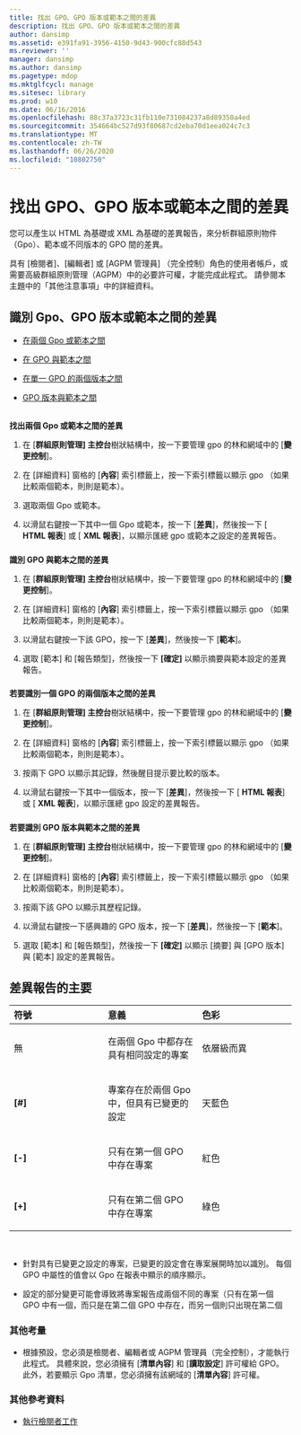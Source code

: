 ```yaml
---
title: 找出 GPO、GPO 版本或範本之間的差異
description: 找出 GPO、GPO 版本或範本之間的差異
author: dansimp
ms.assetid: e391fa91-3956-4150-9d43-900cfc88d543
ms.reviewer: ''
manager: dansimp
ms.author: dansimp
ms.pagetype: mdop
ms.mktglfcycl: manage
ms.sitesec: library
ms.prod: w10
ms.date: 06/16/2016
ms.openlocfilehash: 88c37a3723c31fb110e731084237a8d89350a4ed
ms.sourcegitcommit: 354664bc527d93f80687cd2eba70d1eea024c7c3
ms.translationtype: MT
ms.contentlocale: zh-TW
ms.lasthandoff: 06/26/2020
ms.locfileid: "10802750"
---
```

# 找出 GPO、GPO 版本或範本之間的差異


您可以產生以 HTML 為基礎或 XML 為基礎的差異報告，來分析群組原則物件（Gpo）、範本或不同版本的 GPO 間的差異。

具有 [檢閱者]、[編輯者] 或 [AGPM 管理員] （完全控制）角色的使用者帳戶，或需要高級群組原則管理（AGPM）中的必要許可權，才能完成此程式。 請參閱本主題中的「其他注意事項」中的詳細資料。

## 識別 Gpo、GPO 版本或範本之間的差異


-   [在兩個 Gpo 或範本之間](#bkmk-two-gpos)

-   [在 GPO 與範本之間](#bkmk-gpo-and-template)

-   [在單一 GPO 的兩個版本之間](#bkmk-two-versions)

-   [GPO 版本與範本之間](#bkmk-gpo-version-and-template)

## <a href="" id="bkmk-two-gpos"></a>


**找出兩個 Gpo 或範本之間的差異**

1.  在 [**群組原則管理] 主控台**樹狀結構中，按一下要管理 gpo 的林和網域中的 [**變更控制**]。

2.  在 [詳細資料] 窗格的 [**內容**] 索引標籤上，按一下索引標籤以顯示 gpo （如果比較兩個範本，則則是範本）。

3.  選取兩個 Gpo 或範本。

4.  以滑鼠右鍵按一下其中一個 Gpo 或範本，按一下 [**差異**]，然後按一下 [ **HTML 報表**] 或 [ **XML 報表**]，以顯示匯總 gpo 或範本之設定的差異報告。

### <a href="" id="bkmk-gpo-and-template"></a>

**識別 GPO 與範本之間的差異**

1.  在 [**群組原則管理] 主控台**樹狀結構中，按一下要管理 gpo 的林和網域中的 [**變更控制**]。

2.  在 [詳細資料] 窗格的 [**內容**] 索引標籤上，按一下索引標籤以顯示 gpo （如果比較兩個範本，則則是範本）。

3.  以滑鼠右鍵按一下該 GPO，按一下 [**差異**]，然後按一下 [**範本**]。

4.  選取 [範本] 和 [報告類型]，然後按一下 **[確定]** 以顯示摘要與範本設定的差異報告。

### <a href="" id="bkmk-two-versions"></a>

**若要識別一個 GPO 的兩個版本之間的差異**

1.  在 [**群組原則管理] 主控台**樹狀結構中，按一下要管理 gpo 的林和網域中的 [**變更控制**]。

2.  在 [詳細資料] 窗格的 [**內容**] 索引標籤上，按一下索引標籤以顯示 gpo （如果比較兩個範本，則則是範本）。

3.  按兩下 GPO 以顯示其記錄，然後醒目提示要比較的版本。

4.  以滑鼠右鍵按一下其中一個版本，按一下 [**差異**]，然後按一下 [ **HTML 報表**] 或 [ **XML 報表**]，以顯示匯總 gpo 設定的差異報告。

### <a href="" id="bkmk-gpo-version-and-template"></a>

**若要識別 GPO 版本與範本之間的差異**

1.  在 [**群組原則管理] 主控台**樹狀結構中，按一下要管理 gpo 的林和網域中的 [**變更控制**]。

2.  在 [詳細資料] 窗格的 [**內容**] 索引標籤上，按一下索引標籤以顯示 gpo （如果比較兩個範本，則則是範本）。

3.  按兩下該 GPO 以顯示其歷程記錄。

4.  以滑鼠右鍵按一下感興趣的 GPO 版本，按一下 [**差異**]，然後按一下 [**範本**]。

5.  選取 [範本] 和 [報告類型]，然後按一下 **[確定]** 以顯示 [摘要] 與 [GPO 版本] 與 [範本] 設定的差異報告。

## 差異報告的主要


<table>
<colgroup>
<col width="33%" />
<col width="33%" />
<col width="33%" />
</colgroup>
<thead>
<tr class="header">
<th align="left">符號</th>
<th align="left">意義</th>
<th align="left">色彩</th>
</tr>
</thead>
<tbody>
<tr class="odd">
<td align="left"><p>無</p></td>
<td align="left"><p>在兩個 Gpo 中都存在具有相同設定的專案</p></td>
<td align="left"><p>依層級而異</p></td>
</tr>
<tr class="even">
<td align="left"><p><strong>[#]</strong></p></td>
<td align="left"><p>專案存在於兩個 Gpo 中，但具有已變更的設定</p></td>
<td align="left"><p>天藍色</p></td>
</tr>
<tr class="odd">
<td align="left"><p><strong>[-]</strong></p></td>
<td align="left"><p>只有在第一個 GPO 中存在專案</p></td>
<td align="left"><p>紅色</p></td>
</tr>
<tr class="even">
<td align="left"><p><strong>[+]</strong></p></td>
<td align="left"><p>只有在第二個 GPO 中存在專案</p></td>
<td align="left"><p>綠色</p></td>
</tr>
</tbody>
</table>

 

-   針對具有已變更之設定的專案，已變更的設定會在專案展開時加以識別。 每個 GPO 中屬性的值會以 Gpo 在報表中顯示的順序顯示。

-   設定的部分變更可能會導致將專案報告成兩個不同的專案（只有在第一個 GPO 中有一個，而只是在第二個 GPO 中存在，而另一個則只出現在第二個

### 其他考量

-   根據預設，您必須是檢閱者、編輯者或 AGPM 管理員（完全控制），才能執行此程式。 具體來說，您必須擁有 [**清單內容**] 和 [**讀取設定**] 許可權給 GPO。 此外，若要顯示 Gpo 清單，您必須擁有該網域的 [**清單內容**] 許可權。

### 其他參考資料

-   [執行檢閱者工作](performing-reviewer-tasks-agpm30ops.md)

 

 





